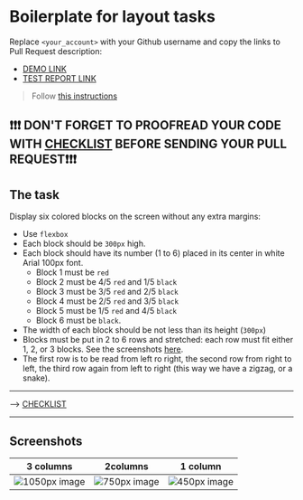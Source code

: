 # Boilerplate for layout tasks
Replace `<your_account>` with your Github username and copy the links to Pull Request description:
- [DEMO LINK](zisuan-od.github.io/layout_snake/)
- [TEST REPORT LINK](https://zisuan-od.github.io/layout_snake/report/html_report/)

> Follow [this instructions](https://mate-academy.github.io/layout_task-guideline)

## ❗️❗️❗️ DON'T FORGET TO PROOFREAD YOUR CODE WITH [CHECKLIST](https://github.com/mate-academy/layout_snake/blob/master/checklist.md) BEFORE SENDING YOUR PULL REQUEST❗️❗️❗️

## The task
Display six colored blocks on the screen without any extra margins:

+ Use `flexbox`
+ Each block should be `300px` high.
+ Each block should have its number (1 to 6) placed in its center in white Arial 100px font.
  + Block 1 must be `red`
  + Block 2 must be 4/5 `red` and 1/5 `black`
  + Block 3 must be 3/5 `red` and 2/5 `black`
  + Block 4 must be 2/5 `red` and 3/5 `black`
  + Block 5 must be 1/5 `red` and 4/5 `black`
  + Block 6 must be `black`.
+ The width of each block should be not less than its height (`300px`)
+ Blocks must be put in 2 to 6 rows and stretched: each row must fit either 1, 2, or 3 blocks.
  See the screenshots [here](./references).
+ The first row is to be read from left ro right, the second row from right to left, the third row again from left to right (this way we have a zigzag, or a snake).

---
--> [CHECKLIST](https://github.com/mate-academy/layout_snake/blob/master/checklist.md)

---
## Screenshots

| 3 columns |2columns | 1 column |
| --------- | ------- | -------- |
| ![1050px image](./references/1050.png) | ![750px image](./references/750.png) | ![450px image](./references/450.png) |

